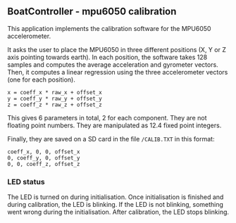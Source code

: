 ## BoatController - mpu6050 calibration

This application implements the calibration software for the MPU6050 accelerometer.

It asks the user to place the MPU6050 in three different positions (X, Y or Z axis pointing towards earth).
In each position, the software takes 128 samples and computes the average acceleration and gyrometer vectors.
Then, it computes a linear regression using the three accelerometer vectors (one for each position).

```
x = coeff_x * raw_x + offset_x
y = coeff_y * raw_y + offset_y
z = coeff_z * raw_z + offset_z
```

This gives 6 parameters in total, 2 for each component. They are not floating point numbers. They are manipulated as 12.4 fixed point integers.

Finally, they are saved on a SD card in the file ```/CALIB.TXT``` in this format:

```
coeff_x, 0, 0, offset_x
0, coeff_y, 0, offset_y
0, 0, coeff_z, offset_z
```
### LED status

The LED is turned on during initialisation. Once initialisation is finished and during calibration, the LED is blinking. If the LED is not blinking, something went wrong during the initialisation. After calibration, the LED stops blinking.
